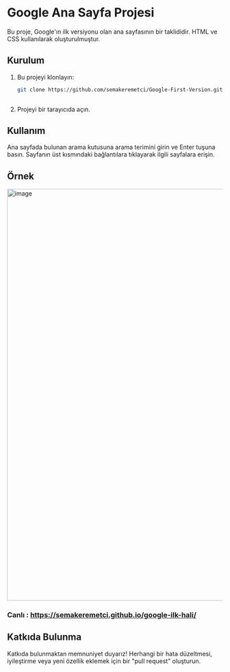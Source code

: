 # Google Ana Sayfa Projesi

Bu proje, Google'ın ilk versiyonu olan ana sayfasının bir taklididir. HTML ve CSS kullanılarak oluşturulmuştur.

## Kurulum

1. Bu projeyi klonlayın:

   ```bash
   git clone https://github.com/semakeremetci/Google-First-Version.git
  
2. Projeyi bir tarayıcıda açın.

## Kullanım
Ana sayfada bulunan arama kutusuna arama terimini girin ve Enter tuşuna basın.
Sayfanın üst kısmındaki bağlantılara tıklayarak ilgili sayfalara erişin.

## Örnek
<img width="960" alt="image" src="https://github.com/semakeremetci/google-ilk-hali/assets/89296753/cc29e675-5f0b-4d17-a351-b5f2e682d49b">

### Canlı : https://semakeremetci.github.io/google-ilk-hali/

## Katkıda Bulunma
Katkıda bulunmaktan memnuniyet duyarız! Herhangi bir hata düzeltmesi, iyileştirme veya yeni özellik eklemek için bir "pull request" oluşturun.
